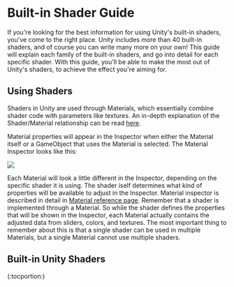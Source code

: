 Built-in Shader Guide
=====================


If you're looking for the best information for using Unity's built-in shaders, you've come to the right place.  Unity includes more than 40 built-in shaders, and of course you can write many more on your own!  This guide will explain each family of the built-in shaders, and go into detail for each specific shader.  With this guide, you'll be able to make the most out of Unity's shaders, to achieve the effect you're aiming for.

Using Shaders
-------------


Shaders in Unity are used through <span class=keyword>Materials</span>, which essentially combine shader code with parameters like textures.  An in-depth explanation of the Shader/Material relationship can be read [here](Materials.html).

Material properties will appear in the <span class=keyword>Inspector</span> when either the Material itself or a <span class=keyword>GameObject</span> that uses the Material is selected.  The Material Inspector looks like this:

![](http://docwiki.hq.unity3d.com/uploads/Main/MatInspector.png)  

Each Material will look a little different in the Inspector, depending on the specific shader it is using.  The shader iself determines what kind of properties will be available to adjust in the Inspector. Material inspector is described in detail in [Material reference page](class-Material.html). Remember that a shader is implemented through a Material.  So while the shader defines the properties that will be shown in the Inspector, each Material actually contains the adjusted data from sliders, colors, and textures.  The most important thing to remember about this is that a single shader can be used in multiple Materials, but a single Material cannot use multiple shaders.


Built-in Unity Shaders
----------------------


(:tocportion:)
